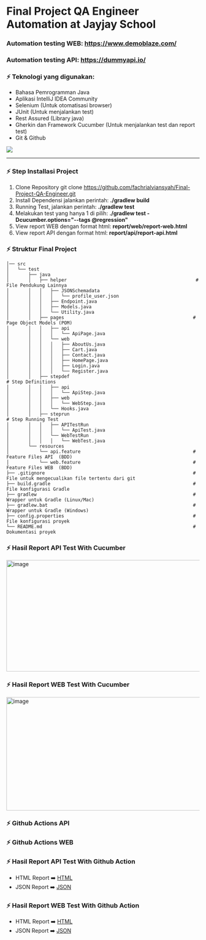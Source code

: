 # Final Project QA Engineer Automation at Jayjay School
### Automation testing WEB:  https://www.demoblaze.com/ 
### Automation testing API: https://dummyapi.io/

### :zap: Teknologi yang digunakan:
- Bahasa Pemrogramman Java
- Aplikasi IntelliJ IDEA Community
- Selenium (Untuk otomatisasi browser)
- JUnit (Untuk menjalankan test)
- Rest Assured (Library java)
- Gherkin dan Framework Cucumber (Untuk menjalankan test dan report test)
- Git & Github
<img src="https://skillicons.dev/icons?i=java,idea,selenium,gradle,gherkin,git,github"/>

---

### :zap: Step Installasi Project
1. Clone Repository git clone https://github.com/fachrialviansyah/Final-Project-QA-Engineer.git
2. Install Dependensi jalankan perintah: **./gradlew build**
3. Running Test, jalankan perintah: **./gradlew test**
4. Melakukan test yang hanya 1 di pilih: **./gradlew test -Dcucumber.options="--tags @regression"**
5. View report WEB dengan format html: **report/web/report-web.html**
6. View report API dengan format html: **report/api/report-api.html**

### :zap: Struktur Final Project
    │── src 
    │   └── test
    │       ├── java
    │       │   ├── helper                                               # File Pendukung Lainnya
    │       │   │   ├── JSONSchemadata
    │       │   │   │   └── profile_user.json                        
    │       │   │   ├── Endpoint.java
    │       │   │   ├── Models.java
    │       │   │   └── Utility.java
    │       │   ├── pages                                               # Page Object Models (POM)
    │       │   │   ├── api
    │       │   │   │   └── ApiPage.java                        
    │       │   │   └── web
    │       │   │   │   ├── AboutUs.java                        
    │       │   │   │   ├── Cart.java                        
    │       │   │   │   ├── Contact.java                        
    │       │   │   │   ├── HomePage.java                        
    │       │   │   │   ├── Login.java                        
    │       │   │   │   └── Register.java                        
    │       │   ├── stepdef                                               # Step Definitions
    │       │   │   ├── api
    │       │   │   │   └── ApiStep.java                        
    │       │   │   ├── web
    │       │   │   │   └── WebStep.java                        
    │       │   │   └── Hooks.java
    │       │   ├── steprun                                               # Step Running Test
    │       │   │   ├── APITestRun
    │       │   │   │   └── ApiTest.java                        
    │       │   │   └── WebTestRun
    │       │   │   │   └── WebTest.java                        
    │       └── resources
    │           └── api.feature                                         # Feature Files API  (BDD)
    │           └── web.feature                                         # Feature Files WEB  (BDD)
    ├── .gitignore                                                      # File untuk mengecualikan file tertentu dari git
    ├── build.gradle                                                    # File konfigurasi Gradle
    ├── gradlew                                                         # Wrapper untuk Gradle (Linux/Mac)
    ├── gradlew.bat                                                     # Wrapper untuk Gradle (Windows)
    ├── config.properties                                               # File konfigurasi proyek
    └── README.md                                                       # Dokumentasi proyek


### :zap: Hasil Report API Test With Cucumber
<img width="1197" height="291" alt="image" src="https://github.com/user-attachments/assets/6ba413ca-969b-427c-8de4-ada1db659723" />

### :zap: Hasil Report WEB Test With Cucumber
<img width="1211" height="296" alt="image" src="https://github.com/user-attachments/assets/2ed3e9fc-6e34-424b-b23e-5880f6ea942c" />

### :zap: Github Actions API

### :zap: Github Actions WEB
    
### :zap: Hasil Report API Test With Github Action
- HTML Report :arrow_right: [HTML](url)
- JSON Report :arrow_right: [JSON](url)

### :zap: Hasil Report WEB Test With Github Action
- HTML Report :arrow_right: [HTML](url)
- JSON Report :arrow_right: [JSON](url)


